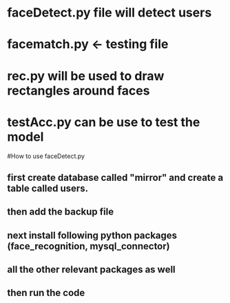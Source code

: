 # faceDetect.py file will detect users

# facematch.py <- testing file

# rec.py will be used to draw rectangles around faces

# testAcc.py can be use to test the model

#How to use faceDetect.py

## first create database called "mirror" and create a table called users.
## then add the backup file
## next install following python packages (face_recognition, mysql_connector)
## all the other relevant packages as well
## then run the code